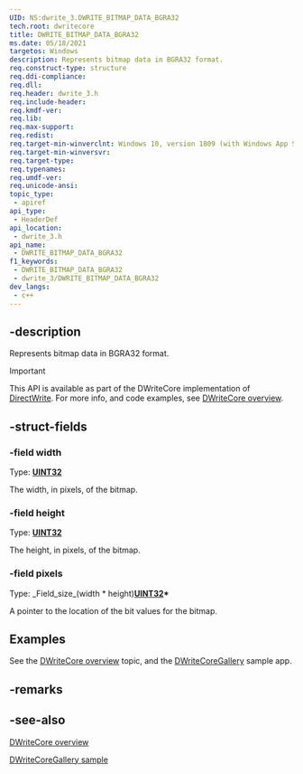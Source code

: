 ```yaml
---
UID: NS:dwrite_3.DWRITE_BITMAP_DATA_BGRA32
tech.root: dwritecore
title: DWRITE_BITMAP_DATA_BGRA32
ms.date: 05/18/2021
targetos: Windows
description: Represents bitmap data in BGRA32 format.
req.construct-type: structure
req.ddi-compliance: 
req.dll: 
req.header: dwrite_3.h
req.include-header: 
req.kmdf-ver: 
req.lib: 
req.max-support: 
req.redist: 
req.target-min-winverclnt: Windows 10, version 1809 (with Windows App SDK 0.5 or later)
req.target-min-winversvr: 
req.target-type: 
req.typenames: 
req.umdf-ver: 
req.unicode-ansi: 
topic_type:
 - apiref
api_type:
 - HeaderDef
api_location:
 - dwrite_3.h
api_name:
 - DWRITE_BITMAP_DATA_BGRA32
f1_keywords:
 - DWRITE_BITMAP_DATA_BGRA32
 - dwrite_3/DWRITE_BITMAP_DATA_BGRA32
dev_langs:
 - c++
---
```


## -description

Represents bitmap data in BGRA32 format.

> [!IMPORTANT]
> This API is available as part of the DWriteCore implementation of [DirectWrite](/windows/win32/directwrite/direct-write-portal). For more info, and code examples, see [DWriteCore overview](/windows/win32/directwrite/dwritecore-overview).

## -struct-fields

### -field width

Type: **[UINT32](/windows/win32/winprog/windows-data-types)**

The width, in pixels, of the bitmap.

### -field height

Type: **[UINT32](/windows/win32/winprog/windows-data-types)**

The height, in pixels, of the bitmap.

### -field pixels

Type: \_Field\_size\_(width * height)**[UINT32](/windows/win32/winprog/windows-data-types)\***

A pointer to the location of the bit values for the bitmap.

## Examples

See the [DWriteCore overview](/windows/win32/directwrite/dwritecore-overview) topic, and the [DWriteCoreGallery](https://github.com/microsoft/Project-Reunion-Samples/tree/main/DWriteCore/DWriteCoreGallery) sample app.

## -remarks

## -see-also

[DWriteCore overview](/windows/win32/directwrite/dwritecore-overview)

[DWriteCoreGallery sample](https://github.com/microsoft/Project-Reunion-Samples/tree/main/DWriteCore/DWriteCoreGallery)
